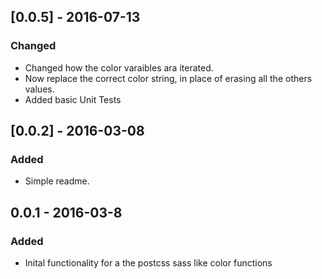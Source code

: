 ## [0.0.5] - 2016-07-13
### Changed
- Changed how the color varaibles ara iterated.
- Now replace the correct color string, in place of erasing all the others values.
- Added basic Unit Tests

## [0.0.2] - 2016-03-08
### Added
- Simple readme.

## 0.0.1 - 2016-03-8
### Added
- Inital functionality for a the postcss sass like color functions
